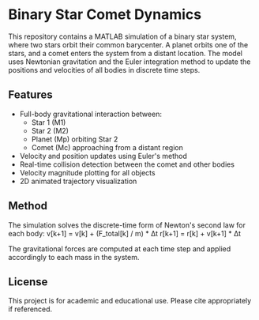 # Binary Star Comet Dynamics

This repository contains a MATLAB simulation of a binary star system, where two stars orbit their common barycenter. A planet orbits one of the stars, and a comet enters the system from a distant location. The model uses Newtonian gravitation and the Euler integration method to update the positions and velocities of all bodies in discrete time steps.

## Features
- Full-body gravitational interaction between:
  - Star 1 (M1)
  - Star 2 (M2)
  - Planet (Mp) orbiting Star 2
  - Comet (Mc) approaching from a distant region
- Velocity and position updates using Euler's method
- Real-time collision detection between the comet and other bodies
- Velocity magnitude plotting for all objects
- 2D animated trajectory visualization

## Method
The simulation solves the discrete-time form of Newton's second law for each body:
v[k+1] = v[k] + (F_total[k] / m) * Δt
r[k+1] = r[k] + v[k+1] * Δt

The gravitational forces are computed at each time step and applied accordingly to each mass in the system.

## License
This project is for academic and educational use. Please cite appropriately if referenced.

